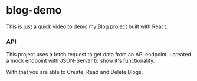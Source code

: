 # blog-demo

This is just a quick video to demo my Blog project built with React.

### API 

This project uses a fetch request to get data from an API endpoint. I created a mock endpoint with JSON-Server to show it's functionality.

With that you are able to Create, Read and Delete Blogs.

